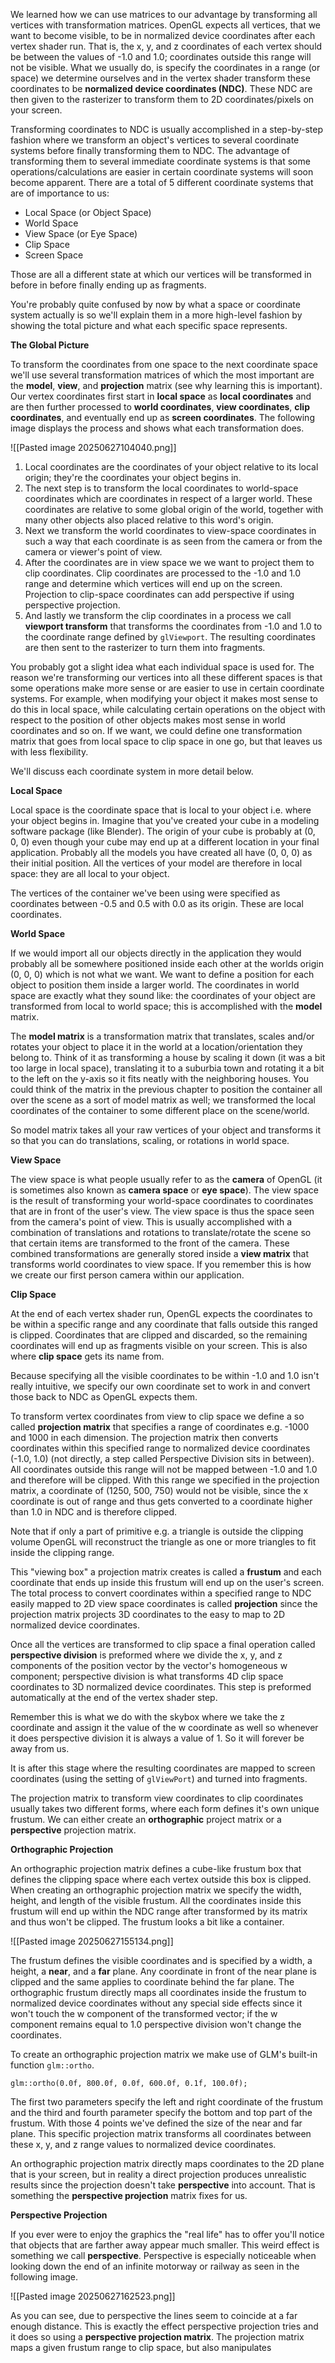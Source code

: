 

We learned how we can use matrices to our advantage by transforming all vertices with transformation matrices. OpenGL expects all vertices, that we want to become visible, to be in normalized device coordinates after each vertex shader run. That is, the x, y, and z coordinates of each vertex should be between the values of -1.0 and 1.0; coordinates outside this range will not be visible. What we usually do, is specify the coordinates in a range (or space) we determine ourselves and in the vertex shader transform these coordinates to be **normalized device coordinates (NDC)**. These NDC are then given to the rasterizer to transform them to 2D coordinates/pixels on your screen. 

Transforming coordinates to NDC is usually accomplished in a step-by-step fashion where we transform an object's vertices to several coordinate systems before finally transforming them to NDC. The advantage of transforming them to several immediate coordinate systems is that some operations/calculations are easier in certain coordinate systems will soon become apparent. There are a total of 5 different coordinate systems that are of importance to us:

- Local Space (or Object Space)
- World Space
- View Space (or Eye Space)
- Clip Space
- Screen Space

Those are all a different state at which our vertices will be transformed in before in before finally ending up as fragments. 

You're probably quite confused by now by what a space or coordinate system actually is so we'll explain them in a more high-level fashion by showing the total picture and what each specific space represents. 

**The Global Picture**

To transform the coordinates from one space to the next coordinate space we'll use several transformation matrices of which the most important are the **model**, **view**, and **projection** matrix (see why learning this is important). Our vertex coordinates first start in **local space** as **local coordinates** and are then further processed to **world coordinates**, **view coordinates**, **clip coordinates**, and eventually end up as **screen coordinates**. The following image displays the process and shows what each transformation does.


![[Pasted image 20250627104040.png]]


1. Local coordinates are the coordinates of your object relative to its local origin; they're the coordinates your object begins in. 
2. The next step is to transform the local coordinates to world-space coordinates which are coordinates in respect of a larger world. These coordinates are relative to some global origin of the world, together with many other objects also placed relative to this word's origin. 
3. Next we transform the world coordinates to view-space coordinates in such a way that each coordinate is as seen from the camera or from the camera or viewer's point of view. 
4. After the coordinates are in view space we we want to project them to clip coordinates. Clip coordinates are processed to the -1.0 and 1.0 range and determine which vertices will end up on the screen. Projection to clip-space coordinates can add perspective if using perspective projection. 
5. And lastly we transform the clip coordinates in a process we call **viewport transform** that transforms the coordinates from -1.0 and 1.0 to the coordinate range defined by `glViewport`. The resulting coordinates are then sent to the rasterizer to turn them into fragments. 

You probably got a slight idea what each individual space is used for. The reason we're transforming our vertices into all these different spaces is that some operations make more sense or are easier to use in certain coordinate systems. For example, when modifying your object it makes most sense to do this in local space, while calculating certain operations on the object with respect to the position of other objects makes most sense in world coordinates and so on. If we want, we could define one transformation matrix that goes from local space to clip space in one go, but that leaves us with less flexibility. 

We'll discuss each coordinate system in more detail below.

**Local Space**

Local space is the coordinate space that is local to your object i.e. where your object begins in. Imagine that you've created your cube in a modeling software package (like Blender). The origin of your cube is probably at (0, 0, 0) even though your cube may end up at a different location in your final application. Probably all the models you have created all have (0, 0, 0) as their initial position. All the vertices of your model are therefore in local space: they are all local to your object.

The vertices of the container we've been using were specified as coordinates between -0.5 and 0.5 with 0.0 as its origin. These are local coordinates. 

**World Space**

If we would import all our objects directly in the application they would probably all be somewhere positioned inside each other at the worlds origin (0, 0, 0) which is not what we want. We want to define a position for each object to position them inside a larger world. The coordinates in world space are exactly what they sound like: the coordinates of your object are transformed from local to world space; this is accomplished with the **model** matrix. 

The **model matrix** is a transformation matrix that translates, scales and/or rotates your object to place it in the world at a location/orientation they belong to. Think of it as transforming a house by scaling it down (it was a bit too large in local space), translating it to a suburbia town and rotating it a bit to the left on the y-axis so it fits neatly with the neighboring houses. You could think of the matrix in the previous chapter to position the container all over the scene as a sort of model matrix as well; we transformed the local coordinates of the container to some different place on the scene/world.

So model matrix takes all your raw vertices of your object and transforms it so that you can do translations, scaling, or rotations in world space. 

**View Space**

The view space is what people usually refer to as the **camera** of OpenGL (it is sometimes also known as **camera space** or **eye space**). The view space is the result of transforming your world-space coordinates to coordinates that are in front of the user's view. The view space is thus the space seen from the camera's point of view. This is usually accomplished with a combination of translations and rotations to translate/rotate the scene so that certain items are transformed to the front of the camera. These combined transformations are generally stored inside a **view matrix** that transforms world coordinates to view space. If you remember this is how we create our first person camera within our application. 

**Clip Space**

At the end of each vertex shader run, OpenGL expects the coordinates to be within a specific range and any coordinate that falls outside this ranged is clipped. Coordinates that are clipped and discarded, so the remaining coordinates will end up as fragments visible on your screen. This is also where **clip space** gets its name from. 

Because specifying all the visible coordinates to be within -1.0 and 1.0 isn't really intuitive, we specify our own coordinate set to work in and convert those back to NDC as OpenGL expects them.

To transform vertex coordinates from view to clip space we define a so called **projection matrix** that specifies a range of coordinates e.g. -1000 and 1000 in each dimension. The projection matrix then converts coordinates within this specified range to normalized device coordinates (-1.0, 1.0) (not directly, a step called Perspective Division sits in between). All coordinates outside this range will not be mapped between -1.0 and 1.0 and therefore will be clipped. With this range we specified in the projection matrix, a coordinate of (1250, 500, 750) would not be visible, since the x coordinate is out of range and thus gets converted to a coordinate higher than 1.0 in NDC and is therefore clipped. 

Note that if only a part of primitive e.g. a triangle is outside the clipping volume OpenGL will reconstruct the triangle as one or more triangles to fit inside the clipping range. 

This "viewing box" a projection matrix creates is called a **frustum** and each coordinate that ends up inside this frustum will end up on the user's screen. The total process to convert coordinates within a specified range to NDC easily mapped to 2D view space coordinates is called **projection** since the projection matrix projects 3D coordinates to the easy to map to 2D normalized device coordinates. 

Once all the vertices are transformed to clip space a final operation called **perspective division** is preformed where we divide the x, y, and z components of the position vector by the vector's homogeneous w component; perspective division is what transforms 4D clip space coordinates to 3D normalized device coordinates. This step is preformed automatically at the end of the vertex shader step.

Remember this is what we do with the skybox where we take the z coordinate and assign it the value of the w coordinate as well so whenever it does perspective division it is always a value of 1. So it will forever be away from us. 

It is after this stage where the resulting coordinates are mapped to screen coordinates (using the setting of `glViewPort`) and turned into fragments. 

The projection matrix to transform view coordinates to clip coordinates usually takes two different forms, where each form defines it's own unique frustum. We can either create an **orthographic** project matrix or a **perspective** projection matrix.

**Orthographic Projection**

An orthographic projection matrix defines a cube-like frustum box that defines the clipping space where each vertex outside this box is clipped. When creating an orthographic projection matrix we specify the width, height, and length of the visible frustum. All the coordinates inside this frustum will end up within the NDC range after transformed by its matrix and thus won't be clipped. The frustum looks a bit like a container. 


![[Pasted image 20250627155134.png]]


The frustum defines the visible coordinates and is specified by a width, a height, a **near**, and a **far** plane. Any coordinate in front of the near plane is clipped and the same applies to coordinate behind the far plane. The orthographic frustum directly maps all coordinates inside the frustum to normalized device coordinates without any special side effects since it won't touch the w component of the transformed vector; if the w component remains equal to 1.0 perspective division won't change the coordinates.

To create an orthographic projection matrix we make use of GLM's built-in function `glm::ortho`.

`glm::ortho(0.0f, 800.0f, 0.0f, 600.0f, 0.1f, 100.0f);`

The first two parameters specify the left and right coordinate of the frustum and the third and fourth parameter specify the bottom and top part of the frustum. With those 4 points we've defined the size of the near and far plane. This specific projection matrix transforms all coordinates between these x, y, and z range values to normalized device coordinates. 

An orthographic projection matrix directly maps coordinates to the 2D plane that is your screen, but in reality a direct projection produces unrealistic results since the projection doesn't take **perspective** into account. That is something the **perspective projection** matrix fixes for us. 

**Perspective Projection**

If you ever were to enjoy the graphics the "real life" has to offer you'll notice that objects that are farther away appear much smaller. This weird effect is something we call **perspective**. Perspective is especially noticeable when looking down the end of an infinite motorway or railway as seen in the following image.


![[Pasted image 20250627162523.png]]

As you can see, due to perspective the lines seem to coincide at a far enough distance. This is exactly the effect perspective projection tries and it does so using a **perspective projection matrix**. The projection matrix maps a given frustum range to clip space, but also manipulates 